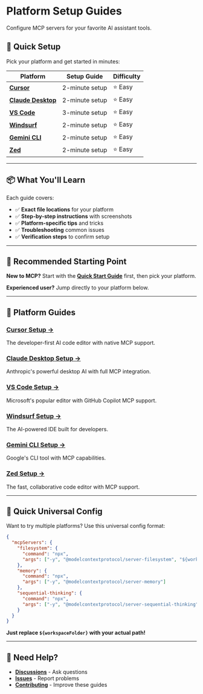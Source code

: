 # Platform Setup Guides

Configure MCP servers for your favorite AI assistant tools.

## 🎯 Quick Setup

Pick your platform and get started in minutes:

| Platform | Setup Guide | Difficulty |
|----------|-------------|------------|
| **[Cursor](cursor.md)** | 2-minute setup | ⭐ Easy |
| **[Claude Desktop](claude-desktop.md)** | 2-minute setup | ⭐ Easy |
| **[VS Code](vscode.md)** | 3-minute setup | ⭐ Easy |
| **[Windsurf](windsurf.md)** | 2-minute setup | ⭐ Easy |
| **[Gemini CLI](gemini-cli.md)** | 2-minute setup | ⭐ Easy |
| **[Zed](zed.md)** | 2-minute setup | ⭐ Easy |

---

## 📦 What You'll Learn

Each guide covers:
- ✅ **Exact file locations** for your platform
- ✅ **Step-by-step instructions** with screenshots
- ✅ **Platform-specific tips** and tricks
- ✅ **Troubleshooting** common issues
- ✅ **Verification steps** to confirm setup

---

## 🚀 Recommended Starting Point

**New to MCP?** Start with the **[Quick Start Guide](../../QUICKSTART.md)** first, then pick your platform.

**Experienced user?** Jump directly to your platform below.

---

## 📖 Platform Guides

### [Cursor Setup →](cursor.md)
The developer-first AI code editor with native MCP support.

### [Claude Desktop Setup →](claude-desktop.md)
Anthropic's powerful desktop AI with full MCP integration.

### [VS Code Setup →](vscode.md)
Microsoft's popular editor with GitHub Copilot MCP support.

### [Windsurf Setup →](windsurf.md)
The AI-powered IDE built for developers.

### [Gemini CLI Setup →](gemini-cli.md)
Google's CLI tool with MCP capabilities.

### [Zed Setup →](zed.md)
The fast, collaborative code editor with MCP support.

---

## 🎯 Quick Universal Config

Want to try multiple platforms? Use this universal config format:

```json
{
  "mcpServers": {
    "filesystem": {
      "command": "npx",
      "args": ["-y", "@modelcontextprotocol/server-filesystem", "${workspaceFolder}"]
    },
    "memory": {
      "command": "npx",
      "args": ["-y", "@modelcontextprotocol/server-memory"]
    },
    "sequential-thinking": {
      "command": "npx",
      "args": ["-y", "@modelcontextprotocol/server-sequential-thinking"]
    }
  }
}
```

**Just replace `${workspaceFolder}` with your actual path!**

---

## 🤝 Need Help?

- **[Discussions](https://github.com/HassanAliMAli/Awesome-MCP-Servers/discussions)** - Ask questions
- **[Issues](https://github.com/HassanAliMAli/Awesome-MCP-Servers/issues)** - Report problems
- **[Contributing](../../CONTRIBUTING.md)** - Improve these guides
